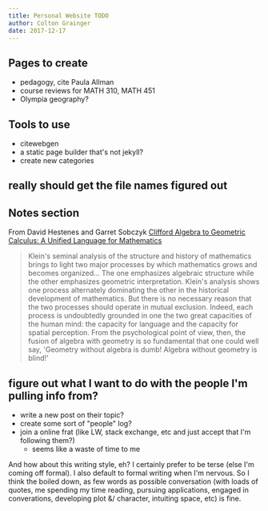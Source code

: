 ```yaml
---
title: Personal Website TODO
author: Colton Grainger
date: 2017-12-17 
---
```


## Pages to create
- pedagogy, cite Paula Allman
- course reviews for MATH 310, MATH 451
- Olympia geography?

## Tools to use
- citewebgen
- a static page builder that's not jekyll?
- create new categories

## really should get the file names figured out

## Notes section

From David Hestenes and Garret Sobczyk [Clifford Algebra to Geometric Calculus: A Unified Language for Mathematics](https://www.amazon.com/dp/9027725616)
> Klein's seminal analysis of the structure and history of mathematics brings to light two major processes by which mathematics grows and becomes organized... The one emphasizes algebraic structure while the other emphasizes geometric interpretation. Klein's analysis shows one process alternately dominating the other in the historical development of mathematics. But there is no necessary reason that the two processes should operate in mutual exclusion. Indeed, each process is undoubtedly grounded in one the two great capacities of the human mind: the capacity for language and the capacity for spatial perception. From the psychological point of view, then, the fusion of algebra with geometry is so fundamental that one could well say, 'Geometry without algebra is dumb! Algebra without geometry is blind!' 

## figure out what I want to do with the people I'm pulling info from?

- write a new post on their topic?
- create some sort of "people" log?
- join a online frat (like LW, stack exchange, etc and just accept that I'm following them?)
	- seems like a waste of time to me

And how about this writing style, eh? I certainly prefer to be terse (else I'm coming off formal). I also default to formal writing when I'm nervous. So I think the boiled down, as few words as possible conversation (with loads of quotes, me spending my time reading, pursuing applications, engaged in converations, developing plot &/ character, intuiting space, etc) is fine.


